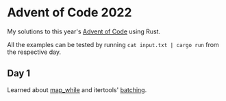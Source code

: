# Advent of Code 2022
My solutions to this year's [Advent of Code](https://adventofcode.com/2022) using Rust.

All the examples can be tested by running `cat input.txt | cargo run` from the respective day.

## Day 1
Learned about [map_while](https://doc.rust-lang.org/std/iter/trait.Iterator.html#method.map_while) and itertools' [batching](https://docs.rs/itertools/latest/itertools/trait.Itertools.html#method.batching).